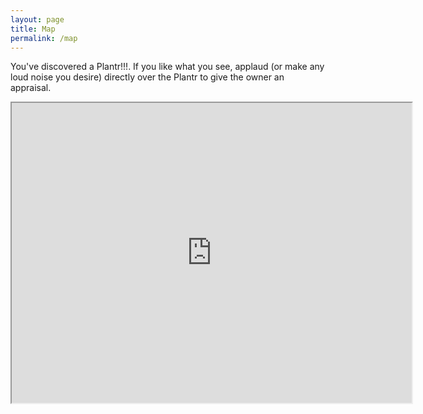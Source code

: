 ```yaml
---
layout: page
title: Map
permalink: /map
---
```

You've discovered a Plantr!!!. If you like what you see, applaud (or make any loud noise you desire) directly over the Plantr to give the owner an appraisal. 

<iframe src="https://www.google.com/maps/d/u/0/embed?mid=1V9im3uSH1ExSQ_i3xStrLBJLpvhx9WQ&ehbc=2E312F" width="640" height="480"></iframe>



